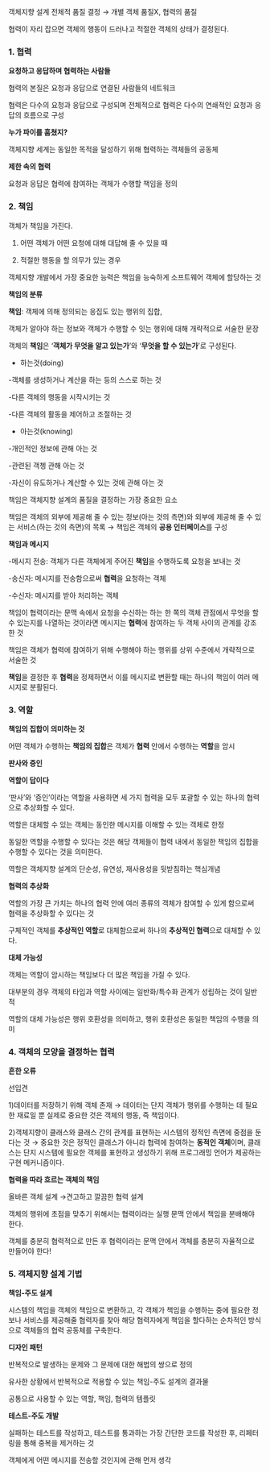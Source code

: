 객체지향 설계 전체적 품질 결정 → 개별 객체 품질X, 협력의 품질

협력이 자리 잡으면 객체의 행동이 드러나고 적절한 객체의 상태가 결정된다. 

### 1. 협력

**요청하고 응답하며 협력하는 사람들**

협력의 본질은 요청과 응답으로 연결된  사람들의 네트워크

협력은 다수의 요청과 응답으로 구성되며 전체적으로 협력은 다수의 연쇄적인 요청과 응답의 흐름으로 구성

**누가 파이를 훔쳤지?**

객체지향 세계는 동일한 목적을 달성하기 위해 협력하는 객체들의 공동체

**제한 속의 협력**

요청과 응답은 협력에 참여하는 객체가 수행할 책임을 정의 

### 2. 책임

객체가 책임을 가진다. 

1) 어떤 객체가 어떤 요청에 대해 대답해 줄 수 있을 때

2) 적절한 행동을 할 의무가 있는 경우

객체지향 개발에서 가장 중요한 능력은 책임을 능숙하게 소프트웨어 객체에 할당하는 것

**책임의 분류**

**책임**: 객체에 의해 정의되는 응집도 있는 행위의 집합,

객체가 알아야 하는 정보와 객체가 수행할 수 잇는 행위에 대해 개략적으로 서술한 문장 

객체의 **책임**은 ‘**객체가 무엇을 알고 있는가**’와 ‘**무엇을 할 수 있는가**’로 구성된다.

- 하는것(doing)

-객체를 생성하거나 계산을 하는 등의 스스로 하는 것

-다른 객체의 행동을 시작시키는 것

-다른 객체의 활동을 제어하고 조절하는 것 

- 아는것(knowing)

-개인적인 정보에 관해 아는 것

-관련된 객쳉 관해 아는 것

-자신이 유도하거나 계산할 수 있는 것에 관해 아는 것

책임은 객체지향 설계의 품질을 결정하는 가장 중요한 요소

책임은 객체의 외부에 제공해 줄 수 있는 정보(아는 것의 측면)와 외부에 제공해 줄 수 있는 서비스(하는 것의 측면)의 목록 → 책임은 객체의 **공용 인터페이스**를 구성

**책임과 메시지**

-메시지 전송: 객체가 다른 객체에게 주어진 **책임**을 수행하도록 요청을 보내는 것

-송신자: 메시지를 전송함으로써 **협력**을 요청하는 객체

-수신자: 메시지를 받아 처리하는 객체

책임이 협력이라는 문맥 속에서 요청을 수신하는 하는 한 쪽의 객체 관점에서 무엇을 할 수 있는지를 나열하는 것이라면 메시지는 **협력**에 참여하는 두 객체 사이의 관계를 강조 한 것  

책임은 객체가 협력에 참여하기 위해 수행해야 하는 행위를 상위 수준에서 개략적으로 서술한 것 

**책임**을 결정한 후 **협력**을 정제하면서 이를 메시지로 변환할 때는 하나의 책임이 여러 메시지로 분활된다. 

### 3. 역할

**책임의 집합이 의미하는 것**

어떤 객체가 수행하는 **책임의 집합**은 객체가 **협력** 안에서 수행하는 **역할**을 암시

**판사와 증인**

**역할이 답이다** 

‘판사’와 ‘증인’이라는 역할을 사용하면 세 가지 협력을 모두 포괄할 수 있는 하나의 협력으로 추상화할 수 있다. 

역할은 대체할 수 있는 객체는 동인한 메시지를 이해할 수 있는 객체로 한정

동일한 역할을 수행할 수 있다는 것은 해당 객체들이 협력 내에서 동일한 책임의 집합을 수행할 수 있다는 것을 의미한다. 

역할은 객체지향 설계의 단순성, 유연성, 재사용성을 뒷받침하는 핵심개념

**협력의 추상화**

역할의 가장 큰 가치는 하나의 협력 안에 여러 종류의 객체가 참여할 수 있게 함으로써 협력을 추상화할 수 있다는 것

구체적인 객체를 **추상적인 역할**로 대체함으로써 하나의 **추상적인 협력**으로 대체할 수 있다. 

**대체 가능성**

객체는 역할이 암시하는 책임보다 더 많은 책임을 가질 수 있다. 

대부분의 경우 객체의 타입과 역할 사이에는 일반화/특수화 관계가 성립하는 것이 일반적

역할의 대체 가능성은 행위 호환성을 의미하고, 행위 호환성은 동일한 책임의 수행을 의미

### 4. 객체의 모양을 결정하는 협력

**흔한 오류** 

선입견

1)데이터를 저장하기 위해 객체 존재 → 데이터는 단지 객체가 행위를 수행하는 데 필요한 재료일 뿐 실제로 중요한 것은 객체의 행동, 즉 책임이다.

2)객체지향이 클래스와 클래스 간의 관계를 표현하는 시스템의 정적인 측면에 중점을 둔다는 것 → 중요한 것은 정적인 클래스가 아니라 협력에 참여하는 **동적인 객체**이며, 클래스는 단지 시스템에 필요한 객체를 표현하고 생성하기 위해 프로그래밍 언어가 제공하는 구현 메커니즘이다. 

**협력을 따라 흐르는 객체의 책임**

올바른 객체 설계 →견고하고 깔끔한 협력 설계

객체의 행위에 초점을 맞추기 위해서는 협력이라는 실행 문맥 안에서 책임을 분배해야 한다. 

객체를 충분히 협력적으로 만든 후 협력이라는 문맥 안에서 객체를 충분히 자율적으로 만들어야 한다!

### 5. 객체지향 설계 기법

**책임-주도 설계** 

시스템의 책임을 객체의 책임으로 변환하고, 각 객체가 책임을 수행하는 중에 필요한 정보나 서비스를 제공해줄 협력자를 찾아 해당 협력자에게 책임을 할다하는 순차적인 방식으로 객체들의 협력 공동체를 구축한다. 

**디자인 패턴**

반복적으로 발생하는 문제와 그 문제에 대한 해법의 쌍으로 정의 

유사한 상황에서 반복적으로 적용할 수 있는 책임-주도 설계의 결과물

공통으로 사용할 수 있는 역할, 책임, 협력의 템플릿

**테스트-주도 개발**

실패하는 테스트를 작성하고, 테스트를 통과하는 가장 간단한 코드를 작성한 후, 리페터링을 통해 중복을 제거하는 것

객체에게 어떤 메시지를 전송할 것인지에 관해 먼저 생각
